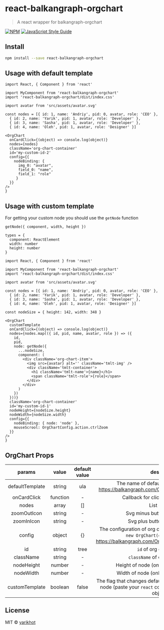 # react-balkangraph-orgchart

> A react wrapper for balkangraph-orgchart

[![NPM](https://img.shields.io/npm/v/react-balkangraph-orgchart.svg)](https://www.npmjs.com/package/react-balkangraph-orgchart) [![JavaScript Style Guide](https://img.shields.io/badge/code_style-standard-brightgreen.svg)](https://standardjs.com)

## Install

```bash
npm install --save react-balkangraph-orgchart
```

## Usage with default template

```tsx
import React, { Component } from 'react'

import MyComponent from 'react-balkangraph-orgchart'
import 'react-balkangraph-orgchart/dist/index.css'

import avatar from 'src/assets/avatar.svg'

const nodes = [{ id: 1, name: 'Andriy', pid: 0, avatar, role: 'CEO' },
  { id: 2, name: 'Yarik', pid: 1, avatar, role: 'Developer' },
  { id: 3, name: 'Sasha', pid: 1, avatar, role: 'Developer' },
  { id: 4, name: 'Oleh', pid: 1, avatar, role: 'Designer' }]

<OrgChart
  onCardClick={(object) => console.log(object)}
  nodes={nodes}
  className='org-chart-container'
  id='my-custom-id-2'
  config={{
    nodeBinding: { 
      img_0: "avatar",
      field_0: "name",
      field_1: "role"
     }
  }}
/>
}
```
## Usage with custom template

For getting your custom node you should use the `getNode` function 
```tsx 
getNode({ component, width, height })

types = {
  component: ReactElement
  width: number
  height: number
}
```

```tsx
import React, { Component } from 'react'

import MyComponent from 'react-balkangraph-orgchart'
import 'react-balkangraph-orgchart/dist/index.css'

import avatar from 'src/assets/avatar.svg'

const nodes = [{ id: 1, name: 'Andriy', pid: 0, avatar, role: 'CEO' },
  { id: 2, name: 'Yarik', pid: 1, avatar, role: 'Developer' },
  { id: 3, name: 'Sasha', pid: 1, avatar, role: 'Developer' },
  { id: 4, name: 'Oleh', pid: 1, avatar, role: 'Designer' }]

const nodeSize = { height: 142, width: 348 }

<OrgChart
  customTemplate
  onCardClick={(object) => console.log(object)}
  nodes={nodes.map(({ id, pid, name, avatar, role }) => ({
    id,
    pid,
    node: getNode({
      ...nodeSize,
      component: (
        <div className='org-chart-item'>
          <img src={avatar} alt='' className='tmlt-img' />
          <div className='tmlt-container'>
            <h1 className='tmlt-name'>{name}</h1>
            <span className='tmlt-role'>{role}</span>
          </div>
        </div>
      )
    })
  }))}
  className='org-chart-container'
  id='my-custom-id-1'
  nodeHeight={nodeSize.height}
  nodeWidth={nodeSize.width}
  config={{
    nodeBinding: { node: 'node' },
    mouseScrool: OrgChartConfig.action.ctrlZoom
  }}
/>
}
```

## OrgChart Props

|    params    |   value  |             default value            |   description    |
|:------------:|:--------:|:------------------------------------:|:----------------:|
| defaultTemplate |  string  |                 ula                  | The name of default UI view (related with https://balkangraph.com/OrgChartJS/Demos/Templates) |
|   onCardClick   | function |                   -                  | Callback for click event on card item |
|      nodes      |  array   |                   []                 | List of nodes |
|   zoomOutIcon   |  string  |                   -                  | Svg minus button in string format |
|   zoomInIcon    |  string  |                   -                  | Svg plus button in string format |
|     config      |  object  |                   {}                 | The configuration of org chart (second argument for ```tsx new OrgChart(domNode, config) ```, https://balkangraph.com/OrgChartJS/Docs/GettingStarted)  |
|       id        |  string  |                tree                  | `id` of org chart wrapper  |
|    className    |  string  |                   -                  | `className` of org chart wrapper  |
|   nodeHeight    |  number  |                   -                  | Height of node (only for custom template) |
|   nodeWidth     |  number  |                   -                  | Width of node (only for custom template)  |
|  customTemplate |  boolean |               false                  | The flag that changes default node to your custom (HTML) node (paste your `react` component to `node` key in nodes object list)  |

## License

MIT © [yarikhot](https://github.com/yarikhot)
